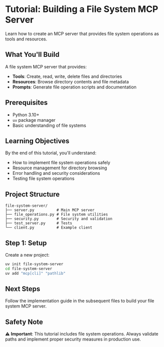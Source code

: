 # Tutorial: Building a File System MCP Server

Learn how to create an MCP server that provides file system operations as tools and resources.

## What You'll Build

A file system MCP server that provides:
- **Tools**: Create, read, write, delete files and directories
- **Resources**: Browse directory contents and file metadata
- **Prompts**: Generate file operation scripts and documentation

## Prerequisites

- Python 3.10+
- `uv` package manager
- Basic understanding of file systems

## Learning Objectives

By the end of this tutorial, you'll understand:
- How to implement file system operations safely
- Resource management for directory browsing
- Error handling and security considerations
- Testing file system operations

## Project Structure

```
file-system-server/
├── server.py          # Main MCP server
├── file_operations.py # File system utilities
├── security.py        # Security and validation
├── test_server.py     # Tests
└── client.py          # Example client
```

## Step 1: Setup

Create a new project:

```bash
uv init file-system-server
cd file-system-server
uv add "mcp[cli]" "pathlib"
```

## Next Steps

Follow the implementation guide in the subsequent files to build your file system MCP server.

## Safety Note

⚠️ **Important**: This tutorial includes file system operations. Always validate paths and implement proper security measures in production use.
